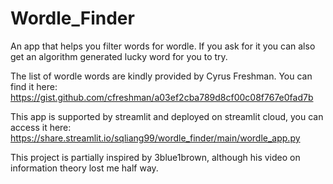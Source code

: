 # Wordle_Finder
An app that helps you filter words for wordle. If you ask for it you can also get an algorithm generated lucky word for you to try.

The list of wordle words are kindly provided by Cyrus Freshman. You can find it here: https://gist.github.com/cfreshman/a03ef2cba789d8cf00c08f767e0fad7b

This app is supported by streamlit and deployed on streamlit cloud, you can access it here: https://share.streamlit.io/sqliang99/wordle_finder/main/wordle_app.py

This project is partially inspired by 3blue1brown, although his video on information theory lost me half way.
